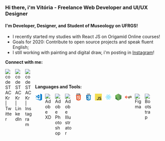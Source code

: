 ### Hi there, i'm Vitória - Freelance Web Developer and UI/UX Designer

#### I'm Developer, Designer, and Student of Museology on UFRGS!

* I recently started my studies with React JS on Origamid Online courses!
* Goals for 2020: Contribute to open source projects and speak fluent English;
* I still working with painting and digital draw, i'm posting in [Instagram](instagram.com/vzoccheart)!

**Connect with me:**

<a href="https://behance.net/vitoriazoche" rel="nofollow"><img align="left" alt="codeSTACKr | Twitter" width="22px" src="https://image.flaticon.com/icons/svg/725/725279.svg" data-canonical-src="https://cdn.jsdelivr.net/npm/simple-icons@v3/icons/twitter.svg" style="max-width:100%; margin-right:10px;"></a> 

<a href="https://linkedin.com/in/vitoriazoche" rel="nofollow"><img align="left" alt="codeSTACKr | LinkedIn" width="22px" src="https://image.flaticon.com/icons/svg/725/725337.svg" data-canonical-src="https://cdn.jsdelivr.net/npm/simple-icons@v3/icons/linkedin.svg" style="max-width:100%; margin-right:10px;"></a>

<a href="https://instagram.com/vzoccheart" rel="nofollow"><img align="left" alt="codeSTACKr | Instagram" width="22px" src="https://image.flaticon.com/icons/svg/725/725278.svg" data-canonical-src="https://cdn.jsdelivr.net/npm/simple-icons@v3/icons/instagram.svg" style="max-width:100%;margin-right:10px;"></a></p>



<br />
<br />

**Languages and Tools:**

<img align="left" width="22px" src="https://raw.githubusercontent.com/github/explore/80688e429a7d4ef2fca1e82350fe8e3517d3494d/topics/visual-studio-code/visual-studio-code.png" style="max-width:100%;margin-right:10px;" title="Visual Studio Code">

<img align="left" width="22px" src="https://cdn.freebiesupply.com/logos/large/2x/adobe-xd-logo-png-transparent.png" style="max-width:100%;margin-right:10px;" title="Adobe XD">

<img align="left" width="22px" src="https://upload.wikimedia.org/wikipedia/commons/thumb/2/20/Photoshop_CC_icon.png/615px-Photoshop_CC_icon.png" style="max-width:100%;margin-right:10px;" title="Adobe Photoshop">

<img align="left" width="22px" src="https://logodownload.org/wp-content/uploads/2017/04/adobe-Illustrator-logo-2.png" style="max-width:100%;margin-right:10px;" title="Adobe Illustrator">

<img align="left" width="22px" src="https://raw.githubusercontent.com/github/explore/80688e429a7d4ef2fca1e82350fe8e3517d3494d/topics/html/html.png" title="HTML5" style="max-width:100%;margin-right:10px;">

<img align="left" width="22px" src="https://raw.githubusercontent.com/github/explore/80688e429a7d4ef2fca1e82350fe8e3517d3494d/topics/css/css.png" title="CSS3" style="max-width:100%;margin-right:10px;">

<img align="left" width="22px" src="https://raw.githubusercontent.com/github/explore/80688e429a7d4ef2fca1e82350fe8e3517d3494d/topics/javascript/javascript.png" title="JavaScript" style="max-width:100%;margin-right:10px;">

<img align="left" width="22px" src="https://raw.githubusercontent.com/github/explore/80688e429a7d4ef2fca1e82350fe8e3517d3494d/topics/react/react.png" title="ReactJS" style="max-width:100%;margin-right:10px;">

<img align="left" width="22px" src="https://raw.githubusercontent.com/github/explore/80688e429a7d4ef2fca1e82350fe8e3517d3494d/topics/nodejs/nodejs.png" title="NodeJS" style="max-width:100%;margin-right:10px;">

<img align="left" width="22px" src="https://raw.githubusercontent.com/github/explore/80688e429a7d4ef2fca1e82350fe8e3517d3494d/topics/git/git.png" title="Git" style="max-width:100%;margin-right:10px;">

<img align="left" width="22px" src="https://images.ctfassets.net/1khq4uysbvty/4n5xwN1WkUWseGeAQ8UO8o/e2dfda5b63be2e3ad6d2c2abc69fed51/Frame_2.png" title="Figma" style="max-width:100%;margin-right:10px;">

<img align="left" width="22px" src="https://gumpyguy.files.wordpress.com/2019/07/boostrap-4.png?resize=334%2C334" title="Bootstrap" style="max-width:100%;margin-right:10px;">



<!--medium icon: https://www.flaticon.com/free-icon/medium_725315-->